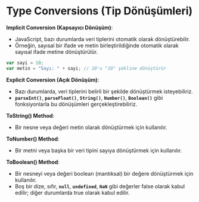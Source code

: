 # Type Conversions (Tip Dönüşümleri)

**Implicit Conversion (Kapsayıcı Dönüşüm)**:

- JavaScript, bazı durumlarda veri tiplerini otomatik olarak dönüştürebilir.
- Örneğin, sayısal bir ifade ve metin birleştirildiğinde otomatik olarak sayısal ifade metine dönüştürülür.

```jsx
var sayi = 10;
var metin = "Sayı: " + sayi; // 10'u "10" şekline dönüştürür
```

**Explicit Conversion (Açık Dönüşüm)**:

- Bazı durumlarda, veri tiplerini belirli bir şekilde dönüştürmek isteyebiliriz.
- **`parseInt()`**, **`parseFloat()`**, **`String()`**, **`Number()`**, **`Boolean()`** gibi fonksiyonlarla bu dönüşümleri gerçekleştirebiliriz.

**ToString() Method**:

- Bir nesne veya değeri metin olarak dönüştürmek için kullanılır.

**ToNumber() Method**:

- Bir metni veya başka bir veri tipini sayıya dönüştürmek için kullanılır.

**ToBoolean() Method**:

- Bir nesneyi veya değeri boolean (mantıksal) bir değere dönüştürmek için kullanılır.
- Boş bir dize, sıfır, **`null`**, **`undefined`**, **`NaN`** gibi değerler false olarak kabul edilir; diğer durumlarda true olarak kabul edilir.